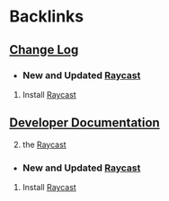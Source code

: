 
# Backlinks
## [Change Log](<Change Log.md>)
- ### New and Updated [Raycast](<Raycast.md>)

1. Install [Raycast](<Raycast.md>)

## [Developer Documentation](<Developer Documentation.md>)
2. the [Raycast](<Raycast.md>)

- ### New and Updated [Raycast](<Raycast.md>)

1. Install [Raycast](<Raycast.md>)

